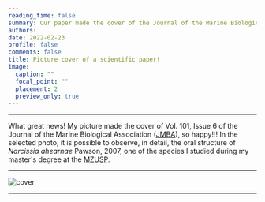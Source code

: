 ```yaml
--- 
reading_time: false
summary: Our paper made the cover of the Journal of the Marine Biological Association
authors:
date: 2022-02-23
profile: false
comments: false
title: Picture cover of a scientific paper!
image:
  caption: ""
  focal_point: ""
  placement: 2
  preview_only: true
---
```

---

What great news! My picture made the cover of Vol. 101, Issue 6 of the Journal of the Marine Biological Association ([JMBA](https://www.cambridge.org/core/journals/journal-of-the-marine-biological-association-of-the-united-kingdom)), so happy!!!
In the selected photo, it is possible to observe, in detail, the oral structure of _Narcissia ahearnae_ Pawson, 2007, one of the species I studied during my master's degree at the [MZUSP](https://www.mz.usp.br).


---
![cover](https://raw.githubusercontent.com/rosanafcunha/rosanafcunha/master/content/post/cover/featured.jpg "cover")

---

